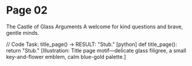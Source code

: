 # Page 02

The Castle of Glass Arguments
A welcome for kind questions and brave, gentle minds.

// Code Task: title_page() → RESULT: "Stub."
[python]
def title_page():
    return "Stub."
[Illustration: Title page motif—delicate glass filigree, a small key-and-flower emblem, calm blue-gold palette.]
